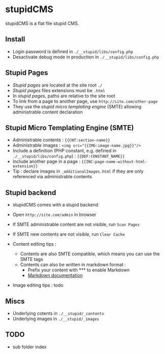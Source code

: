 stupidCMS
=========

stupidCMS is a flat file stupid CMS.

Install
-------
- Login password is defined in `./__stupid/libs/config.php`
- Desactivate debug mode in production in `./__stupid/libs/config.php`

Stupid Pages
------------
- _Stupid pages_ are located at the site root `./`
- _Stupid pages_ files extensions must be `.html`
- In _stupid pages_, paths are relative to the site root
- To link from a page to another page, use `http://site.com/other-page`
- They use the _stupid micro templating engine_ (SMTE) allowing administrable content declaration

Stupid Micro Templating Engine (SMTE)
-------------------------------------
- Administrable contents : `{{CNT:section-name}}`
- Administrable images : `<img src="{{IMG:image-name.jpg}}"/>`
- Include a definition (PHP constant, e.g. defined in `./__stupid/libs/config.php`) : `{{DEF:CONSTANT_NAME}}`
- Include another page in a page : `{{INC:page-name-without-html-extension}}`
- Tip : declare images in `_additionalImages.html` if they are only referenced via administrable contents

Stupid backend
--------------
- stupidCMS comes with a stupid backend
- Open `http://site.com/admin` in browser
- If SMTE administrable content are not visible, run `Scan Pages`
- If SMTE new contents are not visible, run `Clear Cache`
- Content editing tips : 
	- Contents are also SMTE compatible, which means you can use the SMTE tags
	- Contents can also be written in markdown format : 
		- Prefix your content with *** to enable Markdown
		- [Markdown documentation](https://github.com/adam-p/markdown-here/wiki/Markdown-Cheatsheet)
	
- Image editing tips : todo

Miscs
-----
- Underlying cotents in `./__stupid/_contents`
- Underlying images in `./__stupid/_images`

TODO
----
- sub folder index